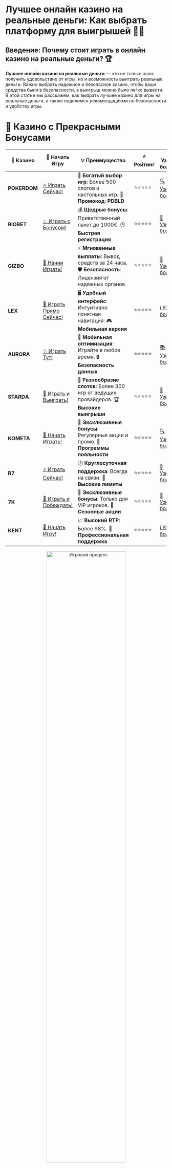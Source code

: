 # **Лучшее онлайн казино на реальные деньги: Как выбрать платформу для выигрышей** 🎰💸

## Введение: Почему стоит играть в онлайн казино на реальные деньги? 🏆

**Лучшее онлайн казино на реальные деньги** — это не только шанс получить удовольствие от игры, но и возможность выиграть реальные деньги. Важно выбрать надежное и безопасное казино, чтобы ваши средства были в безопасности, а выигрыш можно было легко вывести. В этой статье мы расскажем, как выбрать лучшее казино для игры на реальные деньги, а также поделимся рекомендациями по безопасности и удобству игры.

# 🌟 Казино с Прекрасными Бонусами

| 🎲 **Казино** | 🔗 **Начать Игру** | 💡 **Преимущество** | ⭐ **Рейтинг** | 🔗 **Узнать больше** | 🆕 **Новая информация** |
|--------------|---------------------|---------------------|----------------|----------------------|-------------------------|
| **POKERDOM**  | [🔥 Играть Сейчас!](https://brandplay.link/4k77v2yx) | 🎉 **Богатый выбор игр**: Более 500 слотов и настольных игр. 🎁 **Промокод**: **PDBLD** | ⭐⭐⭐⭐⭐ | [🔍 Узнать больше](https://brandplay.link/4k77v2yx) | 🏆 **Победители турниров** получают эксклюзивные подарки! |
| **RIOBET**    | [💥 Играть с Бонусом!](https://brandplay.link/7xBLTPyj) | 💰 **Щедрые бонусы**: Приветственный пакет до 1000€. 🕒 **Быстрая регистрация** | ⭐⭐⭐⭐⭐ | [📖 Узнать больше](https://brandplay.link/7xBLTPyj) | 💬 **Поддержка 24/7** для комфортной игры в любое время! |
| **GIZBO**     | [🚀 Начни Играть!](https://brandplay.link/bprXw4YV) | ⚡ **Мгновенные выплаты**: Вывод средств за 24 часа. 🛡️ **Безопасность**: Лицензия от надежных органов | ⭐⭐⭐⭐⭐ | [📝 Узнать больше](https://brandplay.link/bprXw4YV) | 🔒 **SSL-шифрование** для максимальной безопасности данных игроков. |
| **LEX**       | [💎 Играть Прямо Сейчас!](https://brandplay.link/zW4hdDFV) | 🖥️ **Удобный интерфейс**: Интуитивно понятная навигация. 🎮 **Мобильная версия** | ⭐⭐⭐⭐⭐ | [ℹ️ Узнать больше](https://brandplay.link/zW4hdDFV) | 📱 **Поддержка всех мобильных устройств** для удобства игры в любом месте. |
| **AURORA**    | [✨ Играть Тут!](https://10trafic-stat2.com/click/668546556bcc6313411604bd/6766/13032/subaccount) | 📱 **Мобильная оптимизация**: Играйте в любое время. 🔒 **Безопасность данных** | ⭐⭐⭐⭐⭐ | [📚 Узнать больше](https://10trafic-stat2.com/click/668546556bcc6313411604bd/6766/13032/subaccount) | 🌍 **Международная лицензия** на деятельность в разных странах. |
| **STARDА**    | [🎉 Играть и Выиграть!](https://brandplay.link/fB7xwRFL) | 🎰 **Разнообразие слотов**: Более 300 игр от ведущих провайдеров. 🏆 **Высокие выигрыши** | ⭐⭐⭐⭐⭐ | [🔎 Узнать больше](https://brandplay.link/fB7xwRFL) | 🎉 **Ежемесячные турниры** с крупными призами! |
| **KOMETA**    | [🎁 Начать Играть!](https://brandplay.link/8ZymQJV8) | 🎁 **Эксклюзивные бонусы**: Регулярные акции и промо. 🔄 **Программы лояльности** | ⭐⭐⭐⭐⭐ | [🔍 Узнать больше](https://brandplay.link/8ZymQJV8) | 🌟 **Персонализированные предложения** для долгосрочных игроков. |
| **R7**        | [⚡ Играть Сейчас!](https://brandplay.link/bMd3Yjsw) | 🕒 **Круглосуточная поддержка**: Всегда на связи. 💸 **Высокие лимиты** | ⭐⭐⭐⭐⭐ | [📖 Узнать больше](https://brandplay.link/bMd3Yjsw) | 🎯 **Рейтинг игроков** для лучших участников. |
| **7K**        | [🎯 Играть и Побеждать!](https://brandplay.link/BvQyFShp) | 🌟 **Эксклюзивные бонусы**: Только для VIP игроков. 🎉 **Сезонные акции** | ⭐⭐⭐⭐⭐ | [📝 Узнать больше](https://brandplay.link/BvQyFShp) | 🥇 **Особые привилегии** для постоянных игроков. |
| **KENT**      | [🔑 Начать Игру!](https://brandplay.link/Fv2WP3js) | 📈 **Высокий RTP**: Более 98%. 💼 **Профессиональная поддержка** | ⭐⭐⭐⭐⭐ | [ℹ️ Узнать больше](https://brandplay.link/Fv2WP3js) | 💬 **Поддержка на нескольких языках** для удобства игроков. |

<div align="center"> <img src="https://i.pinimg.com/originals/1d/b3/25/1db325483acbe642c6d4e6fdd73a4988.gif" alt="Игровой процесс" width="70%"> </div>
---

# 🚀 Быстрые Выигрыши и Поддержка

| 🎲 **Казино** | 🔗 **Начать Игру** | 💡 **Преимущество** | ⭐ **Рейтинг** | 🔗 **Узнать больше** | 🆕 **Новая информация** |
|--------------|---------------------|---------------------|----------------|----------------------|-------------------------|
| **GAMA**      | [🎯 Играть Прямо Сейчас!](https://brandplay.link/j6NMKsDz) | 🔍 **Интуитивный интерфейс**: Легкость использования. 🏅 **Престижные турниры** | ⭐⭐⭐⭐☆ | [🔎 Узнать больше](https://brandplay.link/j6NMKsDz) | 🏆 **Турниры с большими призами** каждый месяц. |
| **ONION**     | [💥 Играть и Выигрывать!](https://brandplay.link/zBGRVpQ9) | 🤑 **Низкие ставки**: Идеально для начинающих. 🔄 **Быстрые выводы** | ⭐⭐⭐⭐☆ | [🔍 Узнать больше](https://brandplay.link/zBGRVpQ9) | 🎮 **Казино для новичков** с простыми правилами. |
| **ЧЕМПИОН**   | [🏅 Играть в Турнире!](https://temon-gter.cfd/go/lRq?p80412p304504pcc44t17455) | 🏅 **Лояльная программа**: Награды за активность. 🎁 **Ежемесячные бонусы** | ⭐⭐⭐⭐☆ | [📖 Узнать больше](https://temon-gter.cfd/go/lRq?p80412p304504pcc44t17455) | 🥇 **Турниры и лояльность** — каждый шаг вознаграждается. |
| **VAVADA**    | [🚀 Играть Без Ожидания!](https://vavadapartner.pro/?promo=ea5c9275-6854-4505-94fc-95ab18221945-linkb2) | 🚀 **Быстрая регистрация**: Начните играть мгновенно. 🔐 **Безопасные транзакции** | ⭐⭐⭐⭐☆ | [📝 Узнать больше](https://vavadapartner.pro/?promo=ea5c9275-6854-4505-94fc-95ab18221945-linkb2) | 🏆 **Программа для новых игроков** с бонусами за регистрацию. |
| **FRIENDS**   | [🎉 Играть и Развлекаться!](https://gofriends.mba/linkb2) | 🤝 **Социальные игры**: Играйте с друзьями. 🌐 **Мультиплатформенность** | ⭐⭐⭐⭐☆ | [ℹ️ Узнать больше](https://gofriends.mba/linkb2) | 🎮 **Играйте с друзьями** и зарабатывайте бонусы за совместные действия. |
| **1WIN**      | [⚡ Играть и Выигрывать!](https://brandplay.link/smXVpBbG) | 🏆 **Спортивные ставки**: Широкий выбор видов спорта. 💵 **Высокие коэффициенты** | ⭐⭐⭐⭐☆ | [📚 Узнать больше](https://brandplay.link/smXVpBbG) | ⚽ **Бонусы на спортивные ставки** для активных игроков. |
| **DRIP**      | [💥 Играть Сразу!](https://drp-ircp01.com/c07e6a3db) | 🌐 **Инновационные игры**: Новейшие игровые технологии. 🛡️ **Высокая безопасность** | ⭐⭐⭐⭐☆ | [🔎 Узнать больше](https://drp-ircp01.com/c07e6a3db) | 🔧 **Инновационные функции** для удобства игры. |
| **JOYCASINO** | [🎰 Играть И Побеждать!](https://rpc30.call2me.pro/?/ru/registration?apkpop=0&partner=p24970p3291217pc98f) | 🎁 **Приятные бонусы**: Ежедневные акции и подарки. 🕹️ **Разнообразие игр** | ⭐⭐⭐⭐☆ | [🔍 Узнать больше](https://rpc30.call2me.pro/?/ru/registration?apkpop=0&partner=p24970p3291217pc98f) | 🎉 **Щедрые фриспины** для новых игроков. |
| **PLAYFORTUNA** | [🔥 Играть С Бонусом!](https://fortunapromo.net/alt/playfortuna/registration?0dc4a9362a71feb7e3f165fb8e766f70) | 🎉 **Регулярные акции**: Бонусы, фриспины и многое другое. 🏅 **Турниры** | ⭐⭐⭐⭐☆ | [📚 Узнать больше](https://fortunapromo.net/alt/playfortuna/registration?0dc4a9362a71feb7e3f165fb8e766f70) | 🎯 **Выгодные предложения** на популярные игры. |
| **SYKAA**     | [💸 Играть Сейчас!](https://s-two-way.com/?source=linkb2&pid=30697) | 💸 **Доступные ставки**: Идеально для новичков. 🎁 **Щедрые бонусы** | ⭐⭐⭐⭐☆ | [🔍 Узнать больше](https://s-two-way.com/?source=linkb2&pid=30697) | 💥 **Акции с большими бонусами** для новичков и опытных игроков. |

<div align="center"> <img src="https://schaeffers-cdn.s3.amazonaws.com/images/default-source/schaeffers-cdn-images/default-images/sectors/bigstock-casino-gambling-concept-with-f-369012793.jpg?sfvrsn=493ad806_4" alt="Игровой процесс" width="70%"> </div>
---

# 💸 Казино с Привлекательными Программами Лояльности

| 🎲 **Казино** | 🔗 **Начать Игру** | 💡 **Преимущество** | ⭐ **Рейтинг** | 🔗 **Узнать больше** | 🆕 **Новая информация** |
|--------------|---------------------|---------------------|----------------|----------------------|-------------------------|
| **KOMETA**    | [🎯 Начни Играть!](https://brandplay.link/8ZymQJV8) | 🎁 **Эксклюзивные бонусы**: Регулярные акции и промо. 🔄 **Программы лояльности** | ⭐⭐⭐⭐⭐ | [🔍 Узнать больше](https://brandplay.link/8ZymQJV8) | 🌟 **Персонализированные предложения** для долгосрочных игроков. |
| **1Xslots**   | [🏅 Играть Прямо Сейчас!](https://brandplay.link/hSB1khtr) | 🎉 **Множество акций**: Еженедельные бонусы и турниры. 🛡️ **Безопасность** | ⭐⭐⭐⭐⭐ | [📚 Узнать больше](https://brandplay.link/hSB1khtr) | 🏅 **Награды за активность**: участники программы лояльности получают специальные привилегии. |
| **R7**        | [🚀 Играть Сейчас!](https://brandplay.link/bMd3Yjsw) | 🕒 **Круглосуточная поддержка**: Всегда на связи. 💸 **Высокие лимиты** | ⭐⭐⭐⭐⭐ | [📖 Узнать больше](https://brandplay.link/bMd3Yjsw) | 💬 **VIP-поддержка** для постоянных игроков с приоритетом. |

<div align="center"> <img src="https://i.pinimg.com/originals/1d/b3/25/1db325483acbe642c6d4e6fdd73a4988.gif" alt="Игровой процесс" width="70%"> </div>
---

---

## 1. **Преимущества игры в онлайн казино на реальные деньги** 🎯

### 1.1 **Большие выигрыши и призы** 💰

Игры на реальные деньги дают шанс на крупные выигрыши, которые можно вывести. Казино предлагают не только высокие выплаты, но и множество бонусов, которые увеличивают ваш шанс на успех.

### 1.2 **Разнообразие игр и ставок** 🎮

Онлайн казино на реальные деньги предлагают широкий выбор слотов, настольных игр, а также игры с живыми дилерами. Это позволяет каждому игроку найти подходящие игры с комфортными ставками и интересными бонусами.

### 1.3 **Программы лояльности и бонусы** 🎁

Множество казино предлагают щедрые бонусы для новых игроков, а также программы лояльности для постоянных пользователей. Эти бонусы могут включать бесплатные вращения, деньги на депозит и другие приятные предложения.

---

## 2. **Где найти лучшее онлайн казино на реальные деньги?** 🌍

### 2.1 **Pokerdom** 🃏

**Pokerdom** — это одно из самых популярных онлайн-казино для игры на реальные деньги. Казино предлагает широкий выбор игр, безопасные способы пополнения счета и вывода средств, а также привлекательные бонусы для новых игроков.

- **Методы пополнения и вывода**: Банковские карты, электронные кошельки, криптовалюты.
- **Игры**: Слоты, покер, рулетка, настольные игры.
- **Бонусы**: Приветственные бонусы, фриспины.

### 2.2 **Riobet** 💰

**Riobet** — это лицензированное онлайн-казино, которое предлагает игру на реальные деньги с безопасными и быстрыми методами пополнения счета и вывода средств. Казино также поддерживает популярные платежные системы и криптовалюты.

- **Методы пополнения и вывода**: Электронные кошельки, карты, криптовалюты.
- **Игры**: Слоты, рулетка, баккара, покер, игры с живыми дилерами.
- **Бонусы**: Бонусы на депозит, бесплатные вращения.

### 2.3 **Gizbo** 🎮

**Gizbo** — это онлайн-казино, которое предлагает игры на реальные деньги с быстрыми выплатами и поддержкой различных методов оплаты. Платформа имеет широкий выбор игр и предлагает множество бонусных предложений.

- **Методы пополнения и вывода**: Электронные кошельки, банковские карты, криптовалюты.
- **Игры**: Слоты, рулетка, покер, лайв-казино.
- **Бонусы**: Бонусы за регистрацию, фриспины.

### 2.4 **LEX** 🔥

**LEX** предлагает пользователям безопасную игру на реальные деньги с быстрыми и удобными методами пополнения и вывода средств. Казино также предлагает широкий выбор игр и щедрые бонусы для новичков.

- **Методы пополнения и вывода**: Карты, электронные кошельки, криптовалюты.
- **Игры**: Слоты, рулетка, покер.
- **Бонусы**: Приветственные бонусы, бонусы за депозит.

---

## 3. **Как выбрать лучшее онлайн казино на реальные деньги?** 🔍

### 3.1 **Проверяйте лицензии и безопасность** 🛡️

Лучшие онлайн казино на реальные деньги обязательно имеют лицензию от надежных регуляторов, таких как MGA, UKGC или Curacao. Это гарантирует безопасность и честность игры, а также защиту ваших данных и средств.

### 3.2 **Читайте отзывы игроков** 📝

Прочитайте отзывы других игроков, чтобы узнать, насколько быстро казино обрабатывает выплаты и насколько удобно пользоваться платформой. Это поможет вам выбрать платформу с хорошей репутацией и без неприятных сюрпризов.

### 3.3 **Проверяйте доступные методы пополнения и вывода** 💳

Выбирайте казино, которое поддерживает удобные и надежные методы пополнения счета и вывода средств, такие как банковские карты, электронные кошельки и криптовалюты. Убедитесь, что вывод средств будет быстрым и безопасным.

### 3.4 **Сравнивайте бонусы и акции** 🎁

Многие казино предлагают привлекательные бонусы за регистрацию и на депозиты. Сравните предложения различных казино, чтобы выбрать лучшее для себя, с максимальными преимуществами и выгодными условиями.

---

## 4. **Как играть безопасно в онлайн казино на реальные деньги?** 🔒

### 4.1 **Используйте надежные платежные системы** 💳

Для безопасных транзакций используйте проверенные методы оплаты, такие как известные электронные кошельки и банковские карты. Это гарантирует безопасность ваших финансовых операций.

### 4.2 **Не превышайте лимиты на ставки** 💸

Установите лимиты на ставки и не рискуйте больше, чем готовы потерять. Это поможет избежать финансовых потерь и сохранит удовольствие от игры.

### 4.3 **Защищайте свои данные** 🔐

Используйте надежные пароли и двухфакторную аутентификацию для защиты своего аккаунта. Никогда не делитесь личными данными с третьими лицами.

---

## Заключение: Играйте на реальные деньги в лучших онлайн-казино! 🏆

**Лучшее онлайн казино на реальные деньги** предоставляет игрокам все необходимое для увлекательной и безопасной игры. Важно выбрать надежное казино, которое предлагает хорошие бонусы, быстрые выплаты и широкий выбор игр. Ставьте ставки, наслаждайтесь процессом и выигрывайте реальные деньги!

---

Выбирайте лучшие онлайн-казино с безопасными методами вывода средств и отличными бонусами! 🎰💥
